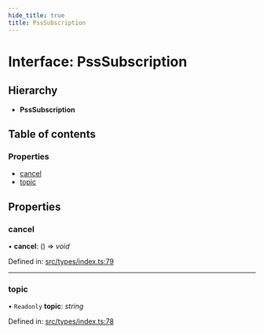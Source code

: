 ```yaml
---
hide_title: true
title: PssSubscription
---
```


# Interface: PssSubscription

## Hierarchy

* **PssSubscription**

## Table of contents

### Properties

- [cancel](psssubscription.md#cancel)
- [topic](psssubscription.md#topic)

## Properties

### cancel

• **cancel**: () => *void*

Defined in: [src/types/index.ts:79](https://github.com/ethersphere/bee-js/blob/313830a/src/types/index.ts#L79)

___

### topic

• `Readonly` **topic**: *string*

Defined in: [src/types/index.ts:78](https://github.com/ethersphere/bee-js/blob/313830a/src/types/index.ts#L78)
